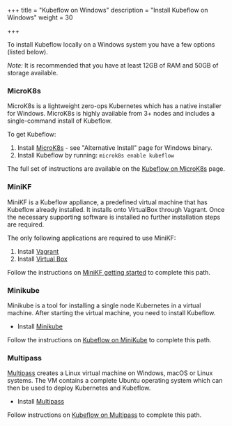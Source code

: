 +++
title = "Kubeflow on Windows"
description = "Install Kubeflow on Windows"
weight = 30
                    
+++

To install Kubeflow locally on a Windows system you have a few options (listed below).

*Note:* It is recommended that you have at least 12GB of RAM and 50GB of storage available.

### MicroK8s

MicroK8s is a lightweight zero-ops Kubernetes which has a native installer for Windows. MicroK8s is highly available from 3+ nodes and includes a single-command install of Kubeflow.

To get Kubeflow:

1. Install [MicroK8s](https://microk8s.io/) - see "Alternative Install" page for Windows binary.
2. Install Kubeflow by running: `microk8s enable kubeflow`

The full set of instructions are available on the [Kubeflow on MicroK8s](https://www.kubeflow.org/docs/started/workstation/getting-started-multipass/) page.

### MiniKF

MiniKF is a Kubeflow appliance, a predefined virtual machine that has Kubeflow already installed. It installs onto VirtualBox through Vagrant. Once the necessary supporting software is installed no further installation steps are required.

The only following applications are required to use MiniKF:

1. Install [Vagrant](https://www.vagrantup.com/downloads.html)
2. Install [Virtual Box](https://www.virtualbox.org/wiki/Downloads)

Follow the instructions on [MiniKF getting started](/docs/started/workstation/getting-started-minikf/) to complete this path.

### Minikube

Minikube is a tool for installing a single node Kubernetes in a virtual machine. After starting the virtual machine, you need
to install Kubeflow.

- Install [Minikube](https://kubernetes.io/docs/setup/learning-environment/minikube/)

Follow the instructions on [Kubeflow on MiniKube](/docs/started/workstation/minikube-linux/) to complete this path.

### Multipass

[Multipass](https://multipass.run/) creates a Linux virtual machine on Windows, macOS or Linux systems. The VM contains a complete Ubuntu operating
system which can then be used to deploy Kubernetes and Kubeflow.

- Install [Multipass](https://multipass.run/#install)

Follow instructions on [Kubeflow on Multipass](https://ubuntu.com/tutorials/deploy-kubeflow-ubuntu-windows-mac#1-overview) to complete this path.
